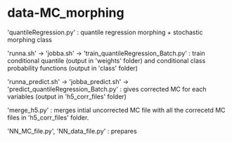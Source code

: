 # data-MC_morphing

'quantileRegression.py' : quantile regression morphing + stochastic morphing class 

'runna.sh' -> 'jobba.sh' -> 'train_quantileRegression_Batch.py' : train conditional quantile (output in 'weights' folder) and conditional class probability functions (output in 'class' folder)

'runna_predict.sh' -> 'jobba_predict.sh' -> 'predict_quantileRegression_Batch.py' : gives corrected MC for each variables (output in 'h5_corr_files' folder)

'merge_h5.py' : merges intial uncorrected MC file with all the correcetd MC files in 'h5_corr_files' folder.

'NN_MC_file.py', 'NN_data_file.py' : prepares 
